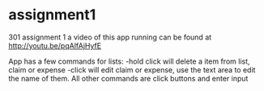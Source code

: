# assignment1
301 assignment 1
a video of this app running can be found at http://youtu.be/pqAlfAjHyfE 

App has a few commands 
for lists:
  -hold click will delete a item from list, claim or expense
  -click will edit claim or expense, use the text area to edit the name of them.
All other commands are click buttons and enter input 
